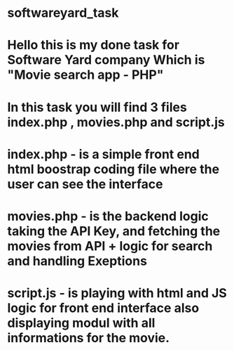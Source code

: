 # softwareyard_task 
# Hello this is my done task for Software Yard company Which is "Movie search app - PHP"

# In this task you will find 3 files index.php , movies.php and script.js 
# index.php - is a simple front end html boostrap coding file where the user can see the interface
# movies.php - is the backend logic taking the API Key, and fetching the movies from API + logic for search and handling Exeptions
# script.js - is playing with html and JS logic for front end interface also displaying modul with all informations for the movie.



